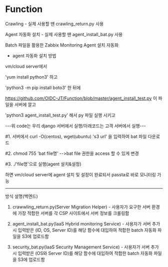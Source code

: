 # Function

Crawling - 실제 사용할 땐 crawling_return.py 사용

Agent 자동화 설치 - 실제 사용할 땐 agent_install_bat.py 사용
 
 

Batch 파일을 활용한 Zabbix Monitoring Agent 설치 자동화

- agent 자동화 설치 방법

vm/cloud server에서 

'yum install python3' 하고

'python3 -m pip install boto3' 한 뒤에

https://github.com/OIDC-JT/Function/blob/master/agent_install_test.py 이 파일을 서버에 깔고

'python3 agent_install_test.py' 해서 py 파일 실행 시키고


---위 code는 우리 django 서버에서 실행/아래코드는 고객 서버에서 실행---

#1. 서버에서 curl -O(centos), wget(ubuntu) 's3 url' 을 입력하여 bat 파일 다운로드

#2. chmod 755 'bat file명' -->bat file 권한을 access 할 수 있게 변경

#3. ./'file명'으로 실행(agent 설치&설정)

하면 vm/cloud server에 agent 설치 및 설정이 완료되서 passta로 바로 모니터링 가능

-----------------------------------------------------------------------------------

방식 설명(백엔드)

1. crawwling_return.py(Server Migration Helper) - 사용자가 요구한 서버 환경에 가장 적합한 서버를 각 CSP 사이트에서 서버 정보를 크롤링함

2. agent_install_bat.py(IaaS Hybrid monitoring Service) - 사용자가 서버 추가 시 입력받은 (ID, OS, Server ID)를 해당 함수에 대입하여 적합한 batch 자동화 파일을 S3에 업로드함

3. security_bat.py(IaaS Security Management Service) - 사용자가 서버 추가시 입력받은 (OS와 Server ID)를 해당 함수에 대입하여 적합한 batch 자동화 파일을 S3에 업로드함
